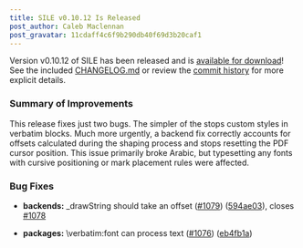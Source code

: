 ```yaml
---
title: SILE v0.10.12 Is Released
post_author: Caleb Maclennan
post_gravatar: 11cdaff4c6f9b290db40f69d3b20caf1
---
```

Version v0.10.12 of SILE has been released and is [available for download][release]!
See the included [CHANGELOG.md][changelog] or review the [commit history][commits] for more explicit details.

### Summary of Improvements

This release fixes just two bugs.
The simpler of the stops custom styles in verbatim blocks.
Much more urgently, a backend fix correctly accounts for offsets calculated during the shaping process and stops resetting the PDF cursor position.
This issue primarily broke Arabic, but typesetting any fonts with cursive positioning or mark placement rules were affected.

### Bug Fixes

* **backends:** _drawString should take an offset ([#1079](https://github.com/sile-typesetter/sile/issues/1079)) ([594ae03](https://github.com/sile-typesetter/sile/commit/594ae03676680f6caa63a016ab72e3341774ba35)), closes [#1078](https://github.com/sile-typesetter/sile/issues/1078)
* **packages:** \verbatim:font can process text ([#1076](https://github.com/sile-typesetter/sile/issues/1076)) ([eb4fb1a](https://github.com/sile-typesetter/sile/commit/eb4fb1a37f060bb34dcb3c7f34e9d95b6e07613c))


  [release]: https://github.com/sile-typesetter/sile/releases/tag/v0.10.12
  [changelog]: https://github.com/sile-typesetter/sile/blob/master/CHANGELOG.md
  [commits]: https://github.com/sile-typesetter/sile/compare/v0.10.11...v0.10.12
  [wiki]: https://github.com/sile-typesetter/sile/wiki
